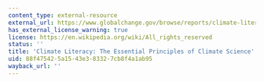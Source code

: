 ```yaml
---
content_type: external-resource
external_url: https://www.globalchange.gov/browse/reports/climate-literacy-essential-principles-climate-science-high-resolution-booklet
has_external_license_warning: true
license: https://en.wikipedia.org/wiki/All_rights_reserved
status: ''
title: 'Climate Literacy: The Essential Principles of Climate Science'
uid: 88f47542-5a15-43e3-8332-7cb8f4a1ab95
wayback_url: ''
---
```

